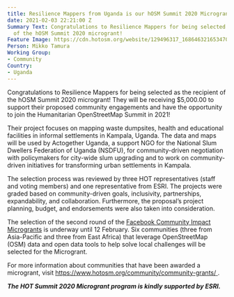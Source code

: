 ```yaml
---
title: Resilience Mappers from Uganda is our hOSM Summit 2020 Microgrant awardee!
date: 2021-02-03 22:21:00 Z
Summary Text: Congratulations to Resilience Mappers for being selected as the recipient
  of the hOSM Summit 2020 microgrant!
Feature Image: https://cdn.hotosm.org/website/129496317_168646321653470_7792990792995818211_o.png
Person: Mikko Tamura
Working Group:
- Community
Country:
- Uganda
---
```


Congratulations to Resilience Mappers for being selected as the recipient of the hOSM Summit 2020 microgrant! They will be receiving $5,000.00 to support their proposed community engagements and have the opportunity to join the Humanitarian OpenStreetMap Summit in 2021!

Their project focuses on mapping waste dumpsites, health and educational facilities in informal settlements in Kampala, Uganda. The data and maps will be used by Actogether Uganda, a support NGO for the National Slum Dwellers Federation of Uganda (NSDFU), for community-driven negotiation with policymakers for city-wide slum upgrading and to work on community-driven initiatives for transforming urban settlements in Kampala.

The selection process was reviewed by three HOT representatives (staff and voting members) and one representative from ESRI. The projects were graded based on community-driven goals, inclusivity, partnerships, expandability, and collaboration. Furthermore, the proposal’s project planning, budget, and endorsements were also taken into consideration.

The selection of the second round of the [Facebook Community Impact Microgrants](https://wiki.openstreetmap.org/wiki/Humanitarian_OSM_Team/HOT_Microgrants/Community_Impact_Microgrants_2021) is underway until 12 February. Six communities (three from Asia-Pacific and three from East Africa) that leverage OpenStreetMap (OSM) data and open data tools to help solve local challenges will be selected for the Microgrant.

For more information about communities that have been awarded a microgrant, visit [https://www.hotosm.org/community/community-grants/ ](https://www.hotosm.org/community/community-grants/).

***The HOT Summit 2020 Microgrant program is kindly supported by ESRI.***
